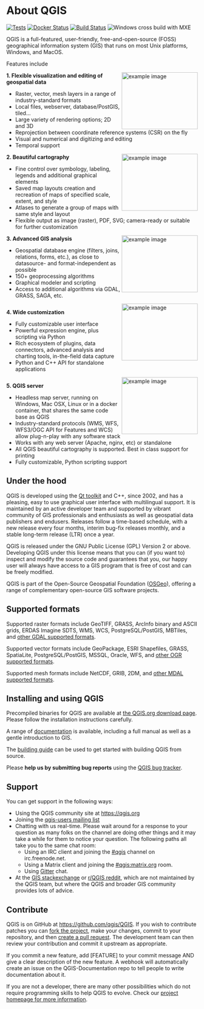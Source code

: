 # About QGIS

[![Tests](https://github.com/qgis/QGIS/workflows/QGIS%20tests/badge.svg)](https://github.com/qgis/QGIS/actions?query=workflow%3A%22QGIS+tests%22)
[![Docker Status](https://img.shields.io/docker/automated/qgis/qgis.svg)](https://hub.docker.com/r/qgis/qgis/tags)
[![Build Status](https://dev.azure.com/qgis/QGIS/_apis/build/status/qgis.QGIS?branchName=master)](https://dev.azure.com/qgis/QGIS/_build/latest?definitionId=1&branchName=master)
![Windows cross build with MXE](https://github.com/qgis/QGIS/workflows/Windows%20cross%20build%20with%20MXE/badge.svg)

QGIS is a full-featured, user-friendly, free-and-open-source (FOSS) geographical 
information system (GIS) that runs on most Unix platforms, Windows, and MacOS.

Features include

<img align="right" src="image1.png" width="200" height="150" alt="example image"><div style="min-height:180;">

**1. Flexible visualization and editing of geospatial data**
* Raster, vector, mesh layers in a range of industry-standard formats
* Local files, webserver, database/PostGIS, tiled...
* Large variety of rendering options; 2D and 3D
* Reprojection between coordinate reference systems (CSR) on the fly
* Visual and numerical and digitizing and editing
* Temporal support

</div><img align="right" src="image2.png" width="200" height="150" alt="example image"><div style="min-height:180;">

**2. Beautiful cartography**
* Fine control over symbology, labeling, legends and additional graphical elements
* Saved map layouts creation and recreation of maps of specified scale, extent, and style
* Atlases to generate a group of maps with same style and layout
* Flexible output as image (raster), PDF, SVG; camera-ready or suitable for further customization 

</div><img align="right" src="image3.png" width="200" height="150" alt="example image"><div style="min-height:180;">

**3. Advanced GIS analysis**
* Geospatial database engine (filters, joins, relations, forms, etc.), as close to datasource- and format-independent as possible 
* 150+ geoprocessing algorithms
* Graphical modeler and scripting
* Access to additional algorithms via GDAL, GRASS, SAGA, etc.

</div><img align="right" src="image4.png" width="200" height="150" alt="example image"><div style="min-height:180;">

**4. Wide customization**
* Fully customizable user interface
* Powerful expression engine, plus scripting via Python
* Rich ecosystem of plugins, data connectors, advanced analysis and charting tools, in-the-field data capture
* Python and C++ API for standalone applications

</div><img align="right" src="image5.png" width="200" height="150" alt="example image"><div style="min-height:180;">

**5. QGIS server**
* Headless map server, running on Windows, Mac OSX, Linux or in a docker container, that shares the same code base as QGIS
* Industry-standard protocols (WMS, WFS, WFS3/OGC API for Features and WCS) allow plug-n-play with any software stack
* Works with any web server (Apache, nginx, etc) or standalone
* All QGIS beautiful cartography is supported. Best in class support for printing
* Fully customizable, Python scripting support

</div>

## Under the hood

QGIS is developed using the [Qt toolkit](https://qt.io) and C++, since 2002, and has a pleasing, easy to use graphical
user interface with multilingual support. It is maintained by an active developer team and supported by vibrant 
community of GIS professionals and enthusiasts as well as geospatial data publishers and endusers. Releases follow 
a time-based schedule, with a new release every four months, interim bug-fix releases monthly, and a stable long-term release (LTR) once a year.

QGIS is released under the GNU Public License (GPL) Version 2 or above.
Developing QGIS under this license means that you can (if you want to) inspect
and modify the source code and guarantees that you, our happy user will always
have access to a GIS program that is free of cost and can be freely
modified.

QGIS is part of the Open-Source Geospatial Foundation ([OSGeo](https://www.osgeo.org/)), offering a range of complementary open-source GIS software projects.

## Supported formats

Supported raster formats include GeoTIFF, GRASS, ArcInfo binary and ASCII grids, ERDAS Imagine SDTS, WMS, WCS, PostgreSQL/PostGIS, MBTiles, and [other GDAL supported formats](https://gdal.org/drivers/raster/index.html).

Supported vector formats include GeoPackage, ESRI Shapefiles, GRASS, SpatiaLite, PostgreSQL/PostGIS, MSSQL, Oracle, WFS, and [other OGR supported formats](http://www.gdal.org/ogr_formats.html).

Supported mesh formats include NetCDF, GRIB, 2DM, and [other MDAL supported formats](https://github.com/lutraconsulting/MDAL#supported-formats).

## Installing and using QGIS

Precompiled binaries for QGIS are available at [the QGIS.org download page](https://www.qgis.org/en/site/forusers/download.html).
Please follow the installation instructions carefully.

A range of 
[documentation](https://qgis.org/en/docs/index.html) is available, including a full manual as well as a gentle introduction to GIS.

The [building guide](INSTALL.md) can be used to get started with building QGIS from source.

Please **help us by submitting bug reports** using the [QGIS bug tracker](https://github.com/qgis/QGIS/issues/).

## Support
You can get support in the following ways:

 -  Using the QGIS community site at https://qgis.org
 -  Joining the [qgis-users mailing list](https://lists.osgeo.org/mailman/listinfo/qgis-user)
 -  Chatting with us real-time.
    Please wait around for a response to your question as many folks
    on the channel are doing other things and it may take a while for
    them to notice your question.
    The following paths all take you to the same chat room:
     - Using an IRC client and joining the [#qgis](http://webchat.freenode.net/?channels=#qgis) channel on irc.freenode.net.
     - Using a Matrix client and joining the [#qgis:matrix.org](http://matrix.to/#/#qgis:matrix.org) room.
     - Using [Gitter](https://gitter.im/qgis/QGIS?utm_source=badge&utm_medium=badge&utm_campaign=pr-badge&utm_content=badge) chat.
 - At the [GIS stackexchange](https://gis.stackexchange.com/) or [r/QGIS reddit](https://www.reddit.com/r/QGIS/), which are not maintained by the QGIS team, but where the QGIS and broader GIS community provides lots of advice.

## Contribute

QGIS is on GitHub at https://github.com/qgis/QGIS. If you wish to contribute
patches you can [fork the project](https://help.github.com/forking/), make your changes, commit to your
repository, and then [create a pull request](https://help.github.com/articles/creating-a-pull-request-from-a-fork/). The development team can then review your contribution and commit it upstream as appropriate.

If you commit a new feature, add [FEATURE] to your commit message AND give a clear description of the new feature. A webhook will automatically create an issue on the QGIS-Documentation repo to tell people to write documentation about it.

If you are not a developer, there are many other possibilities which do not require programming skills to help QGIS to evolve. Check our [project homepage for more information](http://qgis.org/en/site/getinvolved/index.html).
